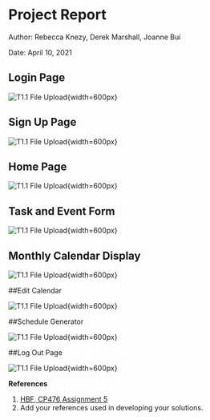 # Project Report

Author: Rebecca Knezy, Derek Marshall, Joanne Bui

Date: April 10, 2021

## Login Page

![T1.1 File Upload](images/t1.1_2.png){width=600px}
 
## Sign Up Page

![T1.1 File Upload](images/t1.1_2.png){width=600px}

## Home Page

![T1.1 File Upload](images/t1.1_2.png){width=600px}

## Task and Event Form

![T1.1 File Upload](images/t1.1_2.png){width=600px}

## Monthly Calendar Display

![T1.1 File Upload](images/t1.1_2.png){width=600px}

##Edit Calendar 

![T1.1 File Upload](images/t1.1_2.png){width=600px}

##Schedule Generator

![T1.1 File Upload](images/t1.1_2.png){width=600px}

##Log Out Page

![T1.1 File Upload](images/t1.1_2.png){width=600px}


 


**References**

1. [HBF, CP476 Assignment 5](a5.html)
2. Add your references used in developing your solutions. 
